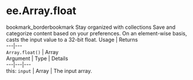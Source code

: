  
#  ee.Array.float
bookmark_borderbookmark Stay organized with collections  Save and categorize content based on your preferences. 
On an element-wise basis, casts the input value to a 32-bit float.
Usage | Returns  
---|---  
`Array.float()` | Array  
Argument | Type | Details  
---|---|---  
this: `input` | Array | The input array.  
